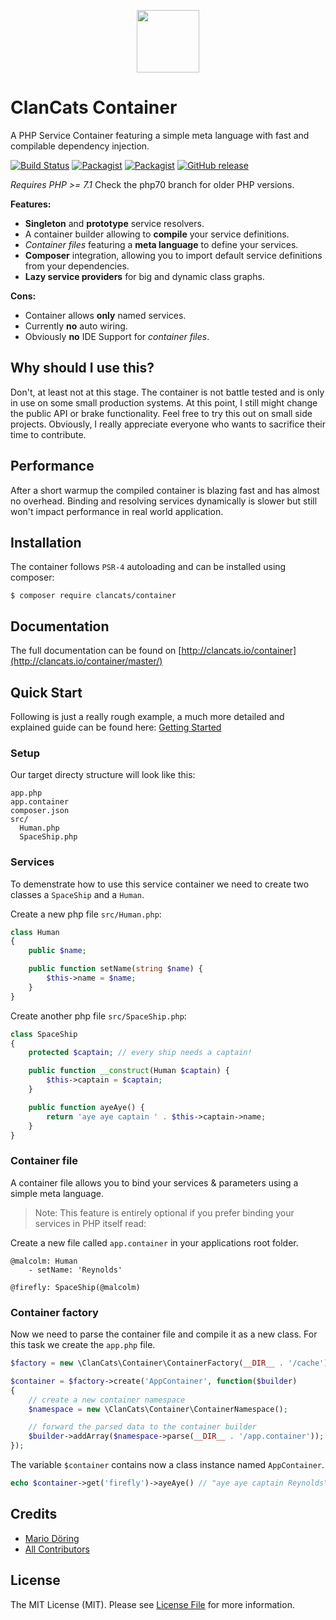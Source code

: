 <p align="center"><a href="http://clancats.io/container/master/" target="_blank">
    <img width="100px" src="http://clancats.io/assets/media/img/logo/container.png">
</a></p>

# ClanCats Container

A PHP Service Container featuring a simple meta language with fast and compilable dependency injection. 

[![Build Status](https://travis-ci.org/ClanCats/Container.svg?branch=master)](https://travis-ci.org/ClanCats/Container)
[![Packagist](https://img.shields.io/packagist/dt/clancats/container.svg)](https://packagist.org/packages/clancats/container)
[![Packagist](https://img.shields.io/packagist/l/clancats/container.svg)](https://github.com/ClanCats/Container/blob/master/LICENSE)
[![GitHub release](https://img.shields.io/github/release/clancats/container.svg)](https://github.com/ClanCats/Container/releases)

_Requires PHP >= 7.1_ Check the php70 branch for older PHP versions.

**Features:**

 * **Singleton** and **prototype** service resolvers.
 * A container builder allowing to **compile** your service definitions.
 * _Container files_ featuring a **meta language** to define your services.
 * **Composer** integration, allowing you to import default service definitions from your dependencies.
 * **Lazy service providers** for big and dynamic class graphs.

**Cons:**

 * Container allows **only** named services.
 * Currently **no** auto wiring.
 * Obviously **no** IDE Support for _container files_.

## Why should I use this? 

Don't, at least not at this stage. The container is not battle tested and is only in use on some small production systems. At this point, I still might change the public API or brake functionality. Feel free to try this out on small side projects. Obviously, I really appreciate everyone who wants to sacrifice their time to contribute.

## Performance

After a short warmup the compiled container is blazing fast and has almost no overhead. Binding and resolving services dynamically is slower but still won't impact performance in real world application.

## Installation

The container follows `PSR-4` autoloading and can be installed using composer:

```
$ composer require clancats/container
```

## Documentation

The full documentation can be found on [http://clancats.io/container](http://clancats.io/container/master/)

## Quick Start

Following is just a really rough example, a much more detailed and explained guide can be found here: [Getting Started](http://clancats.io/container/master/usage/getting-started)

### Setup 

Our target directy structure will look like this:

```
app.php
app.container
composer.json
src/
  Human.php
  SpaceShip.php
```

### Services

To demenstrate how to use this service container we need to create two classes a `SpaceShip` and a `Human`.

Create a new php file `src/Human.php`:

```php
class Human
{
    public $name;

    public function setName(string $name) {
        $this->name = $name;
    }
}
```

Create another php file `src/SpaceShip.php`:

```php
class SpaceShip
{
    protected $captain; // every ship needs a captain!

    public function __construct(Human $captain) {
        $this->captain = $captain;
    }

    public function ayeAye() {
        return 'aye aye captain ' . $this->captain->name;
    }
}
```

### Container file

A container file allows you to bind your services & parameters using a simple meta language. 

> Note: This feature is entirely optional if you prefer binding your services in PHP itself read: [](http://clancats.io/container/master/service-binding/basics)

Create a new file called `app.container` in your applications root folder. 

```
@malcolm: Human
    - setName: 'Reynolds'

@firefly: SpaceShip(@malcolm)
```

### Container factory

Now we need to parse the container file and compile it as a new class. For this task we create the `app.php` file.

```php
$factory = new \ClanCats\Container\ContainerFactory(__DIR__ . '/cache');

$container = $factory->create('AppContainer', function($builder)
{
    // create a new container namespace
    $namespace = new \ClanCats\Container\ContainerNamespace();

    // forward the parsed data to the container builder
    $builder->addArray($namespace->parse(__DIR__ . '/app.container'));
});
```

The variable `$container` contains now a class instance named `AppContainer`.

```php
echo $container->get('firefly')->ayeAye() // "aye aye captain Reynolds"
```

## Credits

- [Mario Döring](https://github.com/mario-deluna)
- [All Contributors](https://github.com/ClanCats/Container/contributors)

## License

The MIT License (MIT). Please see [License File](https://github.com/ClanCats/Container/blob/master/LICENSE) for more information.
